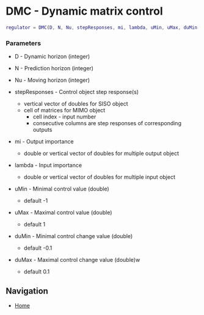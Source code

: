 # DMC - Dynamic matrix control
```MATLAB
regulator = DMC(D, N, Nu, stepResponses, mi, lambda, uMin, uMax, duMin, duMax);
```
### Parameters
- D - Dynamic horizon (integer)

- N - Prediction horizon (integer)

- Nu - Moving horizon (integer)

- stepResponses - Control object step response(s)
    - vertical vector of doubles for SISO object
    - cell of matrices for MIMO object
        - cell index - input number
        - consecutive columns are step responses of corresponding outputs

- mi - Output importance
    - double or vertical vector of doubles for multiple output object

- lambda - Input importance
    - double or vertical vector of doubles for multiple input object

- uMin - Minimal control value (double)
    - default -1
- uMax - Maximal control value (double)
    - default 1
- duMin - Minimal control change value (double)
    - default -0.1
- duMax - Maximal control change value (double)w
    - default 0.1


## Navigation
- [Home](../../README.md)
